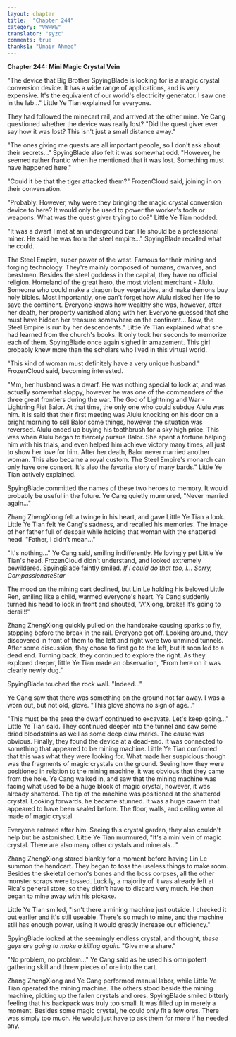 ```yaml
---
layout: chapter
title:  "Chapter 244"
category: "VWPWE"
translator: "syzc"
comments: true
thanks1: "Umair Ahmed"
---
```


**Chapter 244: Mini Magic Crystal Vein**

"The device that Big Brother SpyingBlade is looking for is a magic crystal conversion device. It has a wide range of applications, and is very expensive. It's the equivalent of our world's electricity generator. I saw one in the lab..." Little Ye Tian explained for everyone. 

They had followed the minecart rail, and arrived at the other mine. Ye Cang questioned whether the device was really lost? "Did the quest giver ever say how it was lost? This isn't just a small distance away."

"The ones giving me quests are all important people, so I don't ask about their secrets..." SpyingBlade also felt it was somewhat odd. "However, he seemed rather frantic when he mentioned that it was lost. Something must have happened here."

"Could it be that the tiger attacked them?" FrozenCloud said, joining in on their conversation.

"Probably. However, why were they bringing the magic crystal conversion device to here? It would only be used to power the worker's tools or weapons. What was the quest giver trying to do?" Little Ye Tian nodded.

"It was a dwarf I met at an underground bar. He should be a professional miner. He said he was from the steel empire..." SpyingBlade recalled what he could. 

The Steel Empire, super power of the west. Famous for their mining and forging technology. They're mainly composed of humans, dwarves, and beastmen. Besides the steel goddess in the capital, they have no official religion. Homeland of the great hero, the most violent merchant - Alulu. Someone who could make a dragon buy vegetables, and make demons buy holy bibles. Most importantly, one can't forget how Alulu risked her life to save the continent. Everyone knows how wealthy she was, however, after her death, her property vanished along with her. Everyone guessed that she must have hidden her treasure somewhere on the continent... Now, the Steel Empire is run by her descendents." Little Ye Tian explained what she had learned from the church's books. It only took her seconds to memorize each of them. SpyingBlade once again sighed in amazement. This girl probably knew more than the scholars who lived in this virtual world.

"This kind of woman must definitely have a very unique husband." FrozenCloud said, becoming interested.

"Mm, her husband was a dwarf. He was nothing special to look at, and was actually somewhat sloppy, however he was one of the commanders of the three great frontiers during the war. The God of Lightning and War - Lightning Fist Balor. At that time, the only one who could subdue Alulu was him. It is said that their first meeting was Alulu knocking on his door on a bright morning to sell Balor some things, however the situation was reversed. Alulu ended up buying his toothbrush for a sky high price. This was when Alulu began to fiercely pursue Balor. She spent a fortune helping him with his trials, and even helped him achieve victory many times, all just to show her love for him. After her death, Balor never married another woman. This also became a royal custom. The Steel Empire's monarch can only have one consort. It's also the favorite story of many bards." Little Ye Tian actively explained.

SpyingBlade committed the names of these two heroes to memory. It would probably be useful in the future. Ye Cang quietly murmured, "Never married again..."

Zhang ZhengXiong felt a twinge in his heart, and gave Little Ye Tian a look. Little Ye Tian felt Ye Cang's sadness, and recalled his memories. The image of her father full of despair while holding that woman with the shattered head. "Father, I didn't mean..."

"It's nothing..." Ye Cang said, smiling indifferently. He lovingly pet Little Ye Tian's head. FrozenCloud didn't understand, and looked extremely bewildered. SpyingBlade faintly smiled. *If I could do that too, I... Sorry, CompassionateStar*

The mood on the mining cart declined, but Lin Le holding his beloved Little Ren, smiling like a child, warmed everyone's heart. Ye Cang suddenly turned his head to look in front and shouted, "A'Xiong, brake! It's going to derail!!" 

Zhang ZhengXiong quickly pulled on the handbrake causing sparks to fly, stopping before the break in the rail. Everyone got off. Looking around, they discovered in front of them to the left and right were two unmined tunnels. After some discussion, they chose to first go to the left, but it soon led to a dead end. Turning back, they continued to explore the right. As they explored deeper, little Ye Tian made an observation, "From here on it was clearly newly dug."

SpyingBlade touched the rock wall. "Indeed..."

Ye Cang saw that there was something on the ground not far away. I was a worn out, but not old, glove. "This glove shows no sign of age..."

"This must be the area the dwarf continued to excavate. Let's keep going..." Little Ye Tian said. They continued deeper into the tunnel and saw some dried bloodstains as well as some deep claw marks. The cause was obvious. Finally, they found the device at a dead-end. It was connected to something that appeared to be mining machine. Little Ye Tian confirmed that this was what they were looking for. What made her suspicious though was the fragments of magic crystals on the ground. Seeing how they were positioned in relation to the mining machine, it was obvious that they came from the hole. Ye Cang walked in, and saw that the mining machine was facing what used to be a huge block of magic crystal, however, it was already shattered. The tip of the machine was positioned at the shattered crystal. Looking forwards, he became stunned. It was a huge cavern that appeared to have been sealed before. The floor, walls, and ceiling were all made of magic crystal.

Everyone entered after him. Seeing this crystal garden, they also couldn't help but be astonished. Little Ye Tian murmured, "It's a mini vein of magic crystal. There are also many other crystals and minerals..."

Zhang ZhengXiong stared blankly for a moment before having Lin Le summon the handcart. They began to toss the useless things to make room. Besides the skeletal demon's bones and the boss corpses, all the other monster scraps were tossed. Luckily, a majority of it was already left at Rica's general store, so they didn't have to discard very much. He then began to mine away with his pickaxe.

Little Ye Tian smiled, "Isn't there a mining machine just outside. I checked it out earlier and it's still useable. There's so much to mine, and the machine still has enough power, using it would greatly increase our efficiency."

SpyingBlade looked at the seemingly endless crystal, and thought, *these guys are going to make a killing again.* "Give me a share."

"No problem, no problem..." Ye Cang said as he used his omnipotent gathering skill and threw pieces of ore into the cart.

Zhang ZhengXiong and Ye Cang performed manual labor, while Little Ye Tian operated the mining machine. The others stood beside the mining machine, picking up the fallen crystals and ores. SpyingBlade smiled bitterly feeling that his backpack was truly too small. It was filled up in merely a moment. Besides some magic crystal, he could only fit a few ores. There was simply too much. He would just have to ask them for more if he needed any.
